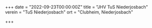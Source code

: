+++
date = "2022-09-23T00:00:00Z"
title = "JHV TuS Niederjosbach"
verein = "TuS Niederjosbach"
ort = "Clubheim, Niederjosbach"

+++
